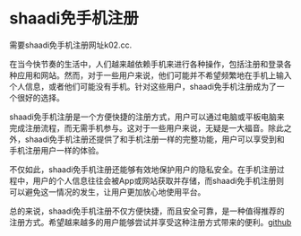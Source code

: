 # shaadi免手机注册

需要shaadi免手机注册网址k02.cc.

在当今快节奏的生活中，人们越来越依赖手机来进行各种操作，包括注册和登录各种应用和网站。然而，对于一些用户来说，他们可能并不希望频繁地在手机上输入个人信息，或者他们可能没有手机。针对这些用户，shaadi免手机注册成为了一个很好的选择。

shaadi免手机注册是一个方便快捷的注册方式，用户可以通过电脑或平板电脑来完成注册流程，而无需手机参与。这对于一些用户来说，无疑是一大福音。除此之外，shaadi免手机注册还提供了和手机注册一样的完整功能，用户可以享受到和手机注册用户一样的体验。

不仅如此，shaadi免手机注册还能够有效地保护用户的隐私安全。在手机注册过程中，用户的个人信息往往会被App或网站获取并存储，而shaadi免手机注册则可以避免这一情况的发生，让用户更加放心地使用平台。

总的来说，shaadi免手机注册不仅方便快捷，而且安全可靠，是一种值得推荐的注册方式。希望越来越多的用户能够尝试并享受这种注册方式带来的便利。[github](https://github.com)